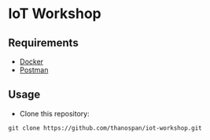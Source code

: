 # IoT Workshop

## Requirements
- [Docker](https://www.docker.com/)
- [Postman](https://www.postman.com/)

## Usage
- Clone this repository:
```
git clone https://github.com/thanospan/iot-workshop.git
```

